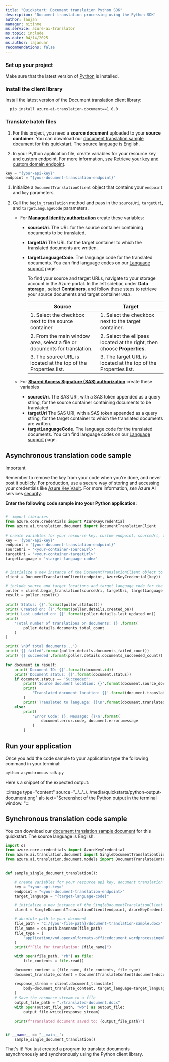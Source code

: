 ```yaml
---
title: "Quickstart: Document translation Python SDK"
description: 'Document translation processing using the Python SDK'
author: laujan
manager: nitinme
ms.service: azure-ai-translator
ms.topic: include
ms.date: 04/14/2025
ms.author: lajanuar
recommendations: false
---
```


<!-- markdownlint-disable MD051 -->

### Set up your project

Make sure that the latest version of [Python](https://www.python.org/downloads/) is installed.

### Install the client library

Install the latest version of the Document translation client library:

```console
  pip install azure-ai-translation-document==1.0.0
```

### Translate batch files

1. For this project, you need a **source document** uploaded to your **source container**. You can download our [document translation sample document](https://raw.githubusercontent.com/Azure-Samples/cognitive-services-REST-api-samples/master/curl/Translator/document-translation-sample.pdf) for this quickstart. The source language is English.

1. In your Python application file, create variables for your resource key and custom endpoint. For more information, *see* [Retrieve your key and custom domain endpoint](../../../how-to-guides/use-rest-api-programmatically.md#retrieve-your-key-and-custom-domain-endpoint).

  ```python
  key = "{your-api-key}"
  endpoint = "{your-document-translation-endpoint}"

  ```

1. Initialize a `DocumentTranslationClient` object that contains your `endpoint` and `key` parameters.

1. Call the `begin_translation` method and pass in the `sourceUri`, `targetUri`, and `targetLanguageCode` parameters.

    * For [**Managed Identity authorization**](../../../how-to-guides/create-use-managed-identities.md) create these variables:

      * **sourceUri**. The URL for the source container containing documents to be translated.
      * **targetUri** The URL for the target container to which the translated documents are written.
      * **targetLanguageCode**. The language code for the translated documents. You can find language codes on our [Language support](../../../../language-support.md) page.

        To find your source and target URLs, navigate to your storage account in the Azure portal. In the left sidebar, under  **Data storage** , select **Containers**, and follow these steps to retrieve your source documents and target container `URLS`.

          |Source|Target|
          |------|-------|
          |1. Select the checkbox next to the source container|1. Select the checkbox next to the target container.|
          | 2. From the main window area, select a file or documents for translation.| 2. Select the ellipses located at the right, then choose **Properties**.|
          | 3. The source URL is located at the top of the Properties list.|3. The target URL is located at the top of the Properties list.|

    * For [**Shared Access Signature (SAS) authorization**](../../../how-to-guides/create-sas-tokens.md) create these variables

      * **sourceUri**. The SAS URI, with a SAS token appended as a query string, for the source container containing documents to be translated.
      * **targetUri** The SAS URI, with a SAS token appended as a query string, for the target container to which the translated documents are written.
      * **targetLanguageCode**. The language code for the translated documents. You can find language codes on our [Language support](../../../../language-support.md) page.

## Asynchronous translation code sample

> [!IMPORTANT]
> Remember to remove the key from your code when you're done, and never post it publicly. For production, use a secure way of storing and accessing your credentials like [Azure Key Vault](/azure/key-vault/general/overview). For more information, *see* Azure AI services [security](../../../../../../ai-services/security-features.md).

**Enter the following code sample into your Python application:**

```python

#  import libraries
from azure.core.credentials import AzureKeyCredential
from azure.ai.translation.document import DocumentTranslationClient

# create variables for your resource key, custom endpoint, sourceUrl, targetUrl, and targetLanguage
key = '{your-api-key}'
endpoint = '{your-document-translation-endpoint}'
sourceUri = '<your-container-sourceUrl>'
targetUri = '<your-container-targetUrl>'
targetLanguage = '<target-language-code>'


# initialize a new instance of the DocumentTranslationClient object to interact with the asynchronous Document translation feature
client = DocumentTranslationClient(endpoint, AzureKeyCredential(key))

# include source and target locations and target language code for the begin translation operation
poller = client.begin_translation(sourceUri, targetUri, targetLanguage)
result = poller.result()

print('Status: {}'.format(poller.status()))
print('Created on: {}'.format(poller.details.created_on))
print('Last updated on: {}'.format(poller.details.last_updated_on))
print(
    'Total number of translations on documents: {}'.format(
        poller.details.documents_total_count
    )
)

print('\nOf total documents...')
print('{} failed'.format(poller.details.documents_failed_count))
print('{} succeeded'.format(poller.details.documents_succeeded_count))

for document in result:
    print('Document ID: {}'.format(document.id))
    print('Document status: {}'.format(document.status))
    if document.status == 'Succeeded':
        print('Source document location: {}'.format(document.source_document_url))
        print(
            'Translated document location: {}'.format(document.translated_document_url)
        )
        print('Translated to language: {}\n'.format(document.translated_to))
    else:
        print(
            'Error Code: {}, Message: {}\n'.format(
                document.error.code, document.error.message
            )
        )
```

## Run your application

Once you add the code sample to your application type the following command in your terminal:

  ```python
  python asynchronous-sdk.py
  ```

Here's a snippet of the expected output:

  :::image type="content" source="../../../../media/quickstarts/python-output-document.png" alt-text="Screenshot of the Python output in the terminal window. ":::

## Synchronous translation code sample

You can download our [document translation sample document](https://raw.githubusercontent.com/Azure-Samples/cognitive-services-REST-api-samples/master/curl/Translator/document-translation-sample.docx) for this quickstart. The source language is English.

```python
import os
from azure.core.credentials import AzureKeyCredential
from azure.ai.translation.document import SingleDocumentTranslationClient
from azure.ai.translation.document.models import DocumentTranslateContent


def sample_single_document_translation():

    # create variables for your resource api key, document translation endpoint, and target language
    key = "<your-api-key>"
    endpoint = "<your-document-translation-endpoint>"
    target_language = "{target-language-code}"

    # initialize a new instance of the SingleDocumentTranslationClient object to interact with the synchronous Document translation feature
    client = SingleDocumentTranslationClient(endpoint, AzureKeyCredential(key))

    # absolute path to your document
    file_path = "C:/{your-file-path}/document-translation-sample.docx"
    file_name = os.path.basename(file_path)
    file_type = (
        "application/vnd.openxmlformats-officedocument.wordprocessingml.document"
    )
    print(f"File for translation: {file_name}")

    with open(file_path, "rb") as file:
        file_contents = file.read()

    document_content = (file_name, file_contents, file_type)
    document_translate_content = DocumentTranslateContent(document=document_content)

    response_stream = client.document_translate(
        body=document_translate_content, target_language=target_language
    )
    # Save the response_stream to a file
    output_file_path = "./translated-document.docx"
    with open(output_file_path, "wb") as output_file:
        output_file.write(response_stream)
    
    print(f"Translated document saved to: {output_file_path}")


if __name__ == "__main__":
    sample_single_document_translation()


```

That's it! You just created a program to translate documents asynchronously and synchronously using the Python client library.
